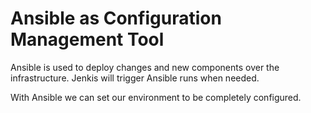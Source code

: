 # Ansible as Configuration Management Tool

Ansible is used to deploy changes and new components over the infrastructure.
Jenkis will trigger Ansible runs when needed.

With Ansible we can set our environment to be completely configured.
